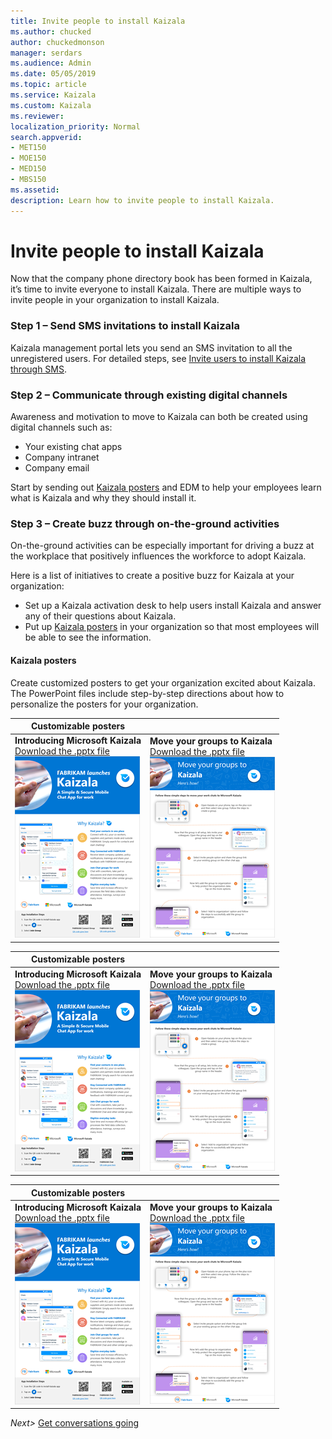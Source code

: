 ```yaml
---
title: Invite people to install Kaizala
ms.author: chucked
author: chuckedmonson
manager: serdars
ms.audience: Admin
ms.date: 05/05/2019
ms.topic: article
ms.service: Kaizala
ms.custom: Kaizala
ms.reviewer: 
localization_priority: Normal
search.appverid:
- MET150
- MOE150
- MED150
- MBS150
ms.assetid: 
description: Learn how to invite people to install Kaizala.
---
```


# Invite people to install Kaizala

Now that the company phone directory book has been formed in Kaizala, it’s time to invite everyone to install Kaizala. There are multiple ways to invite people in your organization to install Kaizala. 

### Step 1 – Send SMS invitations to install Kaizala

Kaizala management portal lets you send an SMS invitation to all the unregistered users. For detailed steps, see [Invite users to install Kaizala through SMS](invite-users-to-install-and-register.md).

### Step 2 – Communicate through existing digital channels

Awareness and motivation to move to Kaizala can both be created using digital channels such as:
- Your existing chat apps
- Company intranet
- Company email 

Start by sending out [Kaizala posters](https://review.docs.microsoft.com/en-us/Office365/Kaizala/invite-people?branch=getstarted-working#kaizala-posters) and EDM to help your employees learn what is Kaizala and why they should install it. 

### Step 3 – Create buzz through on-the-ground activities

On-the-ground activities can be especially important for driving a buzz at the workplace that positively influences the workforce to adopt Kaizala.

Here is a list of initiatives to create a positive buzz for Kaizala at your organization:

- Set up a Kaizala activation desk to help users install Kaizala and answer any of their questions about Kaizala.
- Put up [Kaizala posters](https://review.docs.microsoft.com/en-us/Office365/Kaizala/invite-people?branch=getstarted-working#kaizala-posters) in your organization so that most employees will be able to see the information.

#### Kaizala posters

Create customized posters to get your organization excited about Kaizala. The PowerPoint files include step-by-step directions about how to personalize the posters for your organization.

|Customizable posters  |        |
|---------|---------|
|**Introducing Microsoft Kaizala** <br>[Download the .pptx file](https://github.com/MicrosoftDocs/OfficeDocs-O365ITPro/raw/public/Office365-Kaizala/downloads/poster-introducing-kaizala.pptx?raw=true)<br>![Screenshot of the Introducing Microsoft Kaizala poster.](media/poster-introducing-kaizala-thumbnail.png)    |**Move your groups to Kaizala** <br>[Download the .pptx file](https://github.com/MicrosoftDocs/OfficeDocs-O365ITPro/raw/live/Office365-Kaizala/downloads/poster-move-groups-to-kaizala.pptx?raw=true)<br>![Screenshot of the Introducing Microsoft Kaizala poster.](media/poster-move-groups-to-kaizala-thumbnail.png)         |


|Customizable posters  |        |
|---------|---------|
|**Introducing Microsoft Kaizala** <br>[Download the .pptx file](https://github.com/MicrosoftDocs/OfficeDocs-O365ITPro/blob/live/Office365-Kaizala/downloads/poster-introducing-kaizala.pptx?raw=true)<br>![Screenshot of the Introducing Microsoft Kaizala poster.](media/poster-introducing-kaizala-thumbnail.png)    |**Move your groups to Kaizala** <br>[Download the .pptx file](https://github.com/MicrosoftDocs/OfficeDocs-O365ITPro/blob/live/Office365-Kaizala/downloads/poster-introducing-kaizala.pptx?raw=true)<br>![Screenshot of the Introducing Microsoft Kaizala poster.](media/poster-move-groups-to-kaizala-thumbnail.png)         |


|Customizable posters  |        |
|---------|---------|
|**Introducing Microsoft Kaizala** <br>[Download the .pptx file](https://github.com/MicrosoftDocs/OfficeDocs-O365ITPro/blob/live/Kaizala/downloads/poster-introducing-kaizala.pptx?raw=true)<br>![Screenshot of the Introducing Microsoft Kaizala poster.](media/poster-introducing-kaizala-thumbnail.png)    |**Move your groups to Kaizala** <br>[Download the .pptx file](https://github.com/MicrosoftDocs/OfficeDocs-O365ITPro/blob/live/Kaizala/downloads/poster-move-groups-to-kaizala.pptx?raw=true)<br>![Screenshot of the Introducing Microsoft Kaizala poster.](media/poster-move-groups-to-kaizala-thumbnail.png)         |




*Next>* [Get conversations going](get-conversations-going.md)
